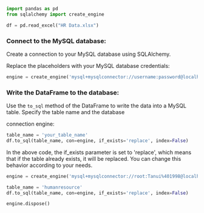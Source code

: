 ```python
import pandas as pd
from sqlalchemy import create_engine
```


```python
df = pd.read_excel("HR Data.xlsx")
```

### Connect to the MySQL database: 
Create a connection to your MySQL database using SQLAlchemy. 

Replace the placeholders with your MySQL database credentials:

```python
engine = create_engine('mysql+mysqlconnector://username:password@localhost:port/database')
```
### Write the DataFrame to the database: 
Use the `to_sql` method of the DataFrame to write the data into a MySQL table. Specify the table name and the database 

connection engine:

```python
table_name = 'your_table_name'
df.to_sql(table_name, con=engine, if_exists='replace', index=False)
```
In the above code, the if_exists parameter is set to 'replace', which means that if the table already exists, it will be replaced. You can change this behavior according to your needs.


```python
engine = create_engine('mysql+mysqlconnector://root:Tanui%401998@localhost:3306/humanresources')
```


```python
table_name = 'humanresource'
df.to_sql(table_name, con=engine, if_exists='replace', index=False)
```


```python
engine.dispose()
```

